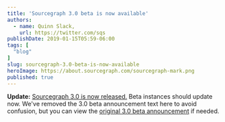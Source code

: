 ```yaml
---
title: 'Sourcegraph 3.0 beta is now available'
authors:
  - name: Quinn Slack,
    url: https://twitter.com/sqs
publishDate: 2019-01-15T05:59-06:00
tags: [
  "blog"
]
slug: sourcegraph-3.0-beta-is-now-available
heroImage: https://about.sourcegraph.com/sourcegraph-mark.png
published: true
---
```


**Update:** [Sourcegraph 3.0 is now released.](/blog/sourcegraph-3.0) Beta instances should update now. We've removed the 3.0 beta announcement text here to avoid confusion, but you can view the [original 3.0 beta announcement](https://sourcegraph.com/github.com/sourcegraph/about@2d7aec18655aacfee43fb8ec7c613b45c0a80797/-/blob/blogposts/announcing-sourcegraph-3.0-beta.md) if needed.
